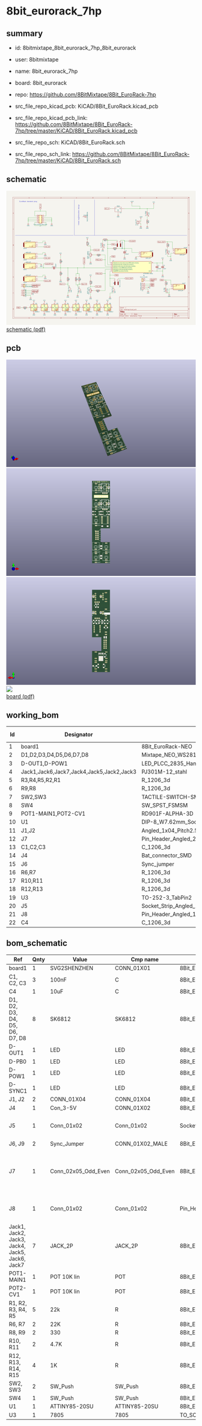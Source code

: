 # 8bit_eurorack_7hp
 
## summary 
* id: 8bitmixtape_8bit_eurorack_7hp_8bit_eurorack
* user: 8bitmixtape
* name: 8bit_eurorack_7hp
* board: 8bit_eurorack
* repo: https://github.com/8BitMixtape/8Bit_EuroRack-7hp
* src_file_repo_kicad_pcb: KiCAD/8Bit_EuroRack.kicad_pcb
* src_file_repo_kicad_pcb_link: https://github.com/8BitMixtape/8Bit_EuroRack-7hp/tree/master/KiCAD/8Bit_EuroRack.kicad_pcb


* src_file_repo_sch: KiCAD/8Bit_EuroRack.sch
* src_file_repo_sch_link: https://github.com/8BitMixtape/8Bit_EuroRack-7hp/tree/master/KiCAD/8Bit_EuroRack.sch

## schematic  
![](working_schematic_600.png)  
[schematic (pdf)](working_schematic.pdf)  

## pcb  
![](working_3d_600.png) 
![](working_3d_front_600.png)  
![](working_3d_back_600.png)  
![](working_600.png)  
[board (pdf)](working.pdf)  

## working_bom
| Id | Designator | Footprint | Quantity | Designation | Supplier and ref |  | None | 
| --- | --- | --- | --- | --- | --- | --- | --- | 
| 1 | board1 | 8Bit_EuroRack-NEO | 1 | SVG2SHENZHEN |  |  | [''] | 
| 2 | D1,D2,D3,D4,D5,D6,D7,D8 | Mixtape_NEO_WS2812B_3d | 8 | SK6812 |  |  | [''] | 
| 3 | D-OUT1,D-POW1 | LED_PLCC_2835_Handsoldering | 2 | LED |  |  | [''] | 
| 4 | Jack1,Jack6,Jack7,Jack4,Jack5,Jack2,Jack3 | PJ301M-12_stahl | 7 | JACK_2P |  |  | [''] | 
| 5 | R3,R4,R5,R2,R1 | R_1206_3d | 5 | 22k |  |  | [''] | 
| 6 | R9,R8 | R_1206_3d | 2 | 330 |  |  | [''] | 
| 7 | SW2,SW3 | TACTILE-SWITCH-SMD | 2 | SW_Push |  |  | [''] | 
| 8 | SW4 | SW_SPST_FSMSM | 1 | SW_Push |  |  | [''] | 
| 9 | POT1-MAIN1,POT2-CV1 | RD901F-ALPHA-3D | 2 | POT 10K lin |  |  | [''] | 
| 10 | U1 | DIP-8_W7.62mm_Socket | 1 | ATTINY85-20SU |  |  | [''] | 
| 11 | J1,J2 | Angled_1x04_Pitch2.54mm-3d | 2 | CONN_01X04 |  |  | [''] | 
| 12 | J7 | Pin_Header_Angled_2x05_Pitch2.54mm_with_space_for_con | 1 | Conn_02x05_Odd_Even |  |  | [''] | 
| 13 | C1,C2,C3 | C_1206_3d | 3 | 100nF |  |  | [''] | 
| 14 | J4 | Bat_connector_SMD | 1 | Con_3-5V |  |  | [''] | 
| 15 | J6 | Sync_jumper | 1 | Sync_Jumper |  |  | [''] | 
| 16 | R6,R7 | R_1206_3d | 2 | 22K |  |  | [''] | 
| 17 | R10,R11 | R_1206_3d | 2 | 4.7K |  |  | [''] | 
| 18 | R12,R13 | R_1206_3d | 2 | 1K |  |  | [''] | 
| 19 | U3 | TO-252-3_TabPin2 | 1 | 7805 |  |  | [''] | 
| 20 | J5 | Socket_Strip_Angled_1x02_Pitch2.54mm | 1 | Conn_01x02 |  |  | [''] | 
| 21 | J8 | Pin_Header_Angled_1x02_Pitch2.54mm | 1 | Conn_01x02 |  |  | [''] | 
| 22 | C4 | C_1206_3d | 1 | 10uF |  |  | [''] | 


## bom_schematic
| Ref | Qnty | Value | Cmp name | Footprint | Description | Vendor | DNP | 
| --- | --- | --- | --- | --- | --- | --- | --- | 
| board1 | 1 | SVG2SHENZHEN | CONN_01X01 | 8Bit_Eurorack:8Bit_EuroRack-NEO_7hp |  |  |  | 
| C1, C2, C3 | 3 | 100nF | C | 8Bit_Eurorack:C_1206_3d |  |  |  | 
| C4 | 1 | 10uF | C | 8Bit_Eurorack:C_1206_3d |  |  |  | 
| D1, D2, D3, D4, D5, D6, D7, D8 | 8 | SK6812 | SK6812 | 8Bit_Eurorack:Mixtape_NEO_WS2812B_3d |  |  |  | 
| D-OUT1 | 1 | LED | LED | 8Bit_Eurorack:LED_PLCC_2835_Handsoldering |  |  |  | 
| D-PB0 | 1 | LED | LED | 8Bit_Eurorack:LED_PLCC_2835_Handsoldering |  |  |  | 
| D-POW1 | 1 | LED | LED | 8Bit_Eurorack:LED_PLCC_2835_Handsoldering |  |  |  | 
| D-SYNC1 | 1 | LED | LED | 8Bit_Eurorack:LED_PLCC_2835_Handsoldering |  |  |  | 
| J1, J2 | 2 | CONN_01X04 | CONN_01X04 | 8Bit_Eurorack:Angled_1x04_Pitch2.54mm-3d |  |  |  | 
| J4 | 1 | Con_3-5V | CONN_01X02 | 8Bit_Eurorack:Bat_connector_SMD |  |  |  | 
| J5 | 1 | Conn_01x02 | Conn_01x02 | Socket_Strips:Socket_Strip_Angled_1x02_Pitch2.54mm | Generic connector, single row, 01x02, script generated (kicad-library-utils/schlib/autogen/connector/) |  |  | 
| J6, J9 | 2 | Sync_Jumper | CONN_01X02_MALE | 8Bit_Eurorack:Sync_jumper_small |  |  |  | 
| J7 | 1 | Conn_02x05_Odd_Even | Conn_02x05_Odd_Even | 8Bit_Eurorack:Pin_Header_Angled_2x05_Pitch2.54mm_with_space_for_con | Generic connector, double row, 02x05, odd/even pin numbering scheme (row 1 odd numbers, row 2 even numbers), script generated (kicad-library-utils/schlib/autogen/connector/) |  |  | 
| J8 | 1 | Conn_01x02 | Conn_01x02 | Pin_Headers:Pin_Header_Angled_1x02_Pitch2.54mm | Generic connector, single row, 01x02, script generated (kicad-library-utils/schlib/autogen/connector/) |  |  | 
| Jack1, Jack2, Jack3, Jack4, Jack5, Jack6, Jack7 | 7 | JACK_2P | JACK_2P | 8Bit_Eurorack:PJ301M-12_dusjagr_3d |  |  |  | 
| POT1-MAIN1 | 1 | POT 10K lin | POT | 8Bit_Eurorack:RD901F-ALPHA-3D |  |  |  | 
| POT2-CV1 | 1 | POT 10K lin | POT | 8Bit_Eurorack:RD901F-ALPHA-3D |  |  |  | 
| R1, R2, R3, R4, R5 | 5 | 22k | R | 8Bit_Eurorack:R_1206_3d |  |  |  | 
| R6, R7 | 2 | 22K | R | 8Bit_Eurorack:R_1206_3d |  |  |  | 
| R8, R9 | 2 | 330 | R | 8Bit_Eurorack:R_1206_3d |  |  |  | 
| R10, R11 | 2 | 4.7K | R | 8Bit_Eurorack:R_1206_3d |  |  |  | 
| R12, R13, R14, R15 | 4 | 1K | R | 8Bit_Eurorack:R_1206_3d |  |  |  | 
| SW2, SW3 | 2 | SW_Push | SW_Push | 8Bit_Eurorack:TACTILE-PTH_3d |  |  |  | 
| SW4 | 1 | SW_Push | SW_Push | 8Bit_Eurorack:SW_SPST_3d |  |  |  | 
| U1 | 1 | ATTINY85-20SU | ATTINY85-20SU | 8Bit_Eurorack:DIP-8_Attiny_with_Socket_3d |  |  |  | 
| U3 | 1 | 7805 | 7805 | TO_SOT_Packages_SMD:TO-252-3_TabPin2 |  |  |  | 



